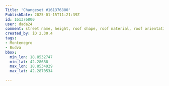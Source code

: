 ```yaml
---
Title: 'Changeset #161376800'
PublishDate: 2025-01-15T11:21:39Z
id: 161376800
user: dada24
comment: street name, height, roof shape, roof material, roof orientation, new building
created_by: iD 2.30.4
tags:
- Montenegro
- Budva
bbox:
  min_lon: 18.8532747
  min_lat: 42.28688
  max_lon: 18.8534929
  max_lat: 42.2870534

---
```

